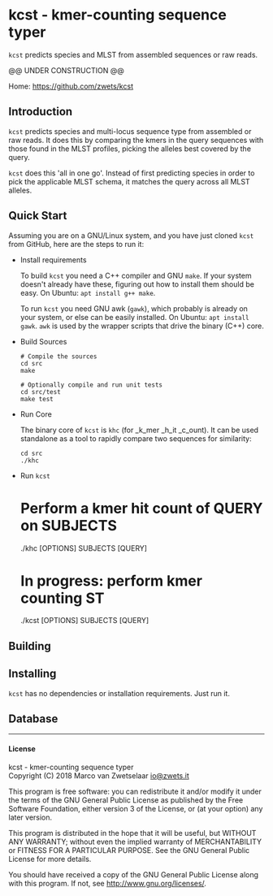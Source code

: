 # kcst - kmer-counting sequence typer

`kcst` predicts species and MLST from assembled sequences or raw reads.

@@ UNDER CONSTRUCTION @@

Home: <https://github.com/zwets/kcst>


## Introduction

`kcst` predicts species and multi-locus sequence type from assembled or raw
reads.  It does this by comparing the kmers in the query sequences with those
found in the MLST profiles, picking the alleles best covered by the query.

`kcst` does this 'all in one go'.  Instead of first predicting species in
order to pick the applicable MLST schema, it matches the query across all MLST
alleles.


## Quick Start

Assuming you are on a GNU/Linux system, and you have just cloned `kcst` from
GitHub, here are the steps to run it:

* Install requirements

  To build `kcst` you need a C++ compiler and GNU `make`.  If your system
  doesn't already have these, figuring out how to install them should be easy.
  On Ubuntu: `apt install g++ make`.

  To run `kcst` you need GNU awk (`gawk`), which probably is already on your
  system, or else can be easily installed.  On Ubuntu: `apt install gawk`.
  `awk` is used by the wrapper scripts that drive the binary (C++) core.

* Build Sources

      # Compile the sources
      cd src
      make

      # Optionally compile and run unit tests
      cd src/test
      make test

* Run Core

  The binary core of `kcst` is `khc` (for _k_mer _h_it _c_ount).  It can be
  used standalone as a tool to rapidly compare two sequences for similarity:

      cd src
      ./khc 

* Run `kcst`
   
    # Perform a kmer hit count of QUERY on SUBJECTS
    ./khc [OPTIONS] SUBJECTS [QUERY]

    # In progress: perform kmer counting ST
    ./kcst [OPTIONS] SUBJECTS [QUERY]

## Building

## Installing

`kcst` has no dependencies or installation requirements.  Just run it.

## Database



---

#### License

kcst - kmer-counting sequence typer  
Copyright (C) 2018  Marco van Zwetselaar <io@zwets.it>

This program is free software: you can redistribute it and/or modify
it under the terms of the GNU General Public License as published by
the Free Software Foundation, either version 3 of the License, or
(at your option) any later version.

This program is distributed in the hope that it will be useful,
but WITHOUT ANY WARRANTY; without even the implied warranty of
MERCHANTABILITY or FITNESS FOR A PARTICULAR PURPOSE.  See the
GNU General Public License for more details.

You should have received a copy of the GNU General Public License
along with this program.  If not, see <http://www.gnu.org/licenses/>.

